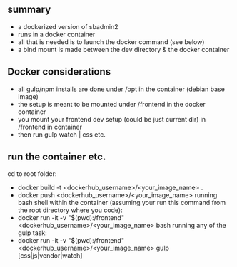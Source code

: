 summary
---------

* a dockerized version of sbadmin2
* runs in a docker container
* all that is needed is to launch the docker command (see below)
* a bind mount is made between the dev directory & the docker container

Docker considerations
------------------------

* all gulp/npm installs are done under /opt in the container (debian base image)
* the setup is meant to be mounted under /frontend in the docker container
* you mount your frontend dev setup (could be just current dir) in /frontend in container
* then run gulp watch | css etc.

run the container etc.
---------------------------------------

cd to root folder:
* docker build -t <dockerhub_username>/<your_image_name> .
* docker push <dockerhub_username>/<your_image_name>
running bash shell within the container (assuming your run this command from the root directory where you code):
* docker run -it -v "$(pwd):/frontend" <dockerhub_username>/<your_image_name> bash
running any of the gulp task:
* docker run -it -v "$(pwd):/frontend" <dockerhub_username>/<your_image_name> gulp [css|js|vendor|watch]

